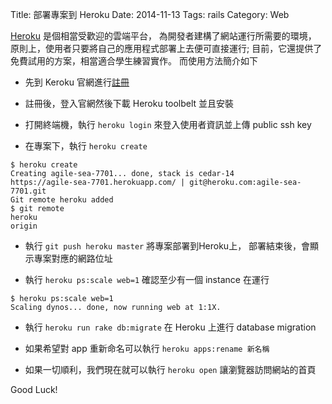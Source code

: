 Title: 部署專案到 Heroku
Date: 2014-11-13
Tags: rails
Category: Web


[Heroku](https://www.heroku.com) 是個相當受歡迎的雲端平台，
為開發者建構了網站運行所需要的環境，
原則上，使用者只要將自己的應用程式部署上去便可直接運行;
目前，它還提供了免費試用的方案，相當適合學生練習實作。
而使用方法簡介如下

* 先到 Keroku 官網進行[註冊](https://id.heroku.com/login)

* 註冊後，登入官網然後下載 Heroku toolbelt 並且安裝

* 打開終端機，執行 `heroku login` 來登入使用者資訊並上傳 public ssh key

* 在專案下，執行 `heroku create`
```
$ heroku create
Creating agile-sea-7701... done, stack is cedar-14
https://agile-sea-7701.herokuapp.com/ | git@heroku.com:agile-sea-7701.git
Git remote heroku added
$ git remote
heroku
origin
```

* 執行 `git push heroku master` 將專案部署到Heroku上，
部署結束後，會顯示專案對應的網路位址

* 執行 `heroku ps:scale web=1` 確認至少有一個 instance 在運行
```
$ heroku ps:scale web=1
Scaling dynos... done, now running web at 1:1X.
```
* 執行 `heroku run rake db:migrate` 在 Heroku 上進行 database migration

* 如果希望對 app 重新命名可以執行 `heroku apps:rename 新名稱`

* 如果一切順利，我們現在就可以執行 `heroku open` 讓瀏覽器訪問網站的首頁

Good Luck!



